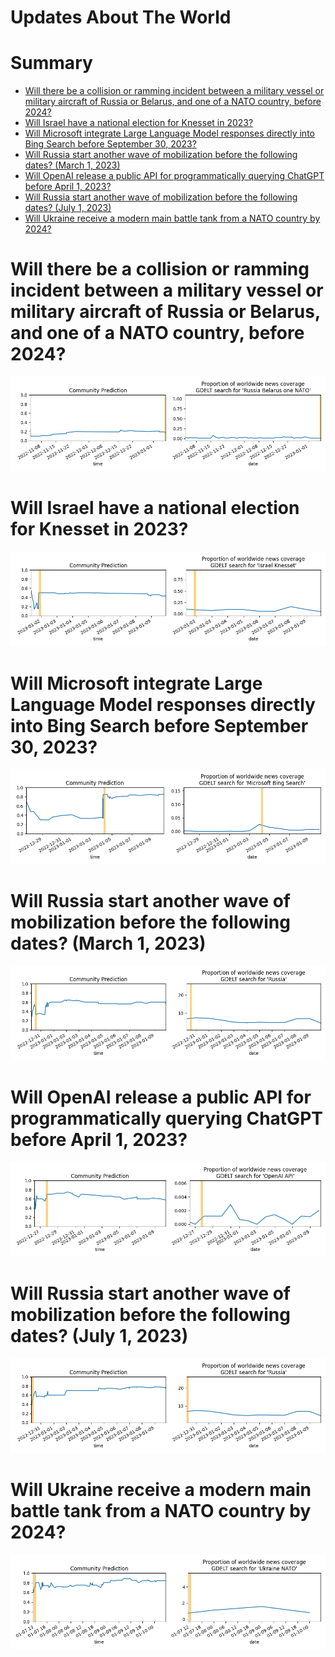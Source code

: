 
Updates About The World
=======================

Summary
=======

* [Will there be a collision or ramming incident between a military vessel or military aircraft of Russia or Belarus, and one of a NATO country, before 2024?](#will-there-be-a-collision-or-ramming-incident-between-a-military-vessel-or-military-aircraft-of-russia-or-belarus-and-one-of-a-nato-country-before-2024)
* [Will Israel have a national election for Knesset in 2023?](#will-israel-have-a-national-election-for-knesset-in-2023)
* [Will Microsoft integrate Large Language Model responses directly into Bing Search before September 30, 2023?](#will-microsoft-integrate-large-language-model-responses-directly-into-bing-search-before-september-30-2023)
* [Will Russia start another wave of mobilization before the following dates? (March 1, 2023)](#will-russia-start-another-wave-of-mobilization-before-the-following-dates-march-1-2023)
* [Will OpenAI release a public API for programmatically querying ChatGPT before April 1, 2023?](#will-openai-release-a-public-api-for-programmatically-querying-chatgpt-before-april-1-2023)
* [Will Russia start another wave of mobilization before the following dates? (July 1, 2023)](#will-russia-start-another-wave-of-mobilization-before-the-following-dates-july-1-2023)
* [Will Ukraine receive a modern main battle tank from a NATO country by 2024?](#will-ukraine-receive-a-modern-main-battle-tank-from-a-nato-country-by-2024)

# Will there be a collision or ramming incident between a military vessel or military aircraft of Russia or Belarus, and one of a NATO country, before 2024?


![Russia-NATO ramming incident by 2024](assets/01.png)
# Will Israel have a national election for Knesset in 2023?


![Israeli Knesset Election in 2023?](assets/02.png)
# Will Microsoft integrate Large Language Model responses directly into Bing Search before September 30, 2023?


![Large Language Model in Bing Search](assets/03.png)
# Will Russia start another wave of mobilization before the following dates? (March 1, 2023)


![March 1, 2023](assets/04.png)
# Will OpenAI release a public API for programmatically querying ChatGPT before April 1, 2023?


![ChatGPT Public API Before April 2023?](assets/08.png)
# Will Russia start another wave of mobilization before the following dates? (July 1, 2023)


![July 1, 2023](assets/09.png)
# Will Ukraine receive a modern main battle tank from a NATO country by 2024?


![NATO tanks to Ukraine by 2024](assets/10.png)